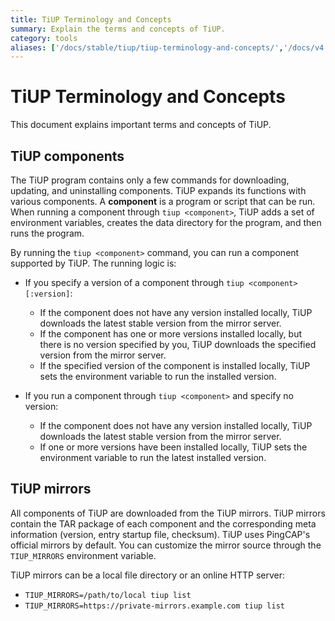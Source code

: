 ```yaml
---
title: TiUP Terminology and Concepts
summary: Explain the terms and concepts of TiUP.
category: tools
aliases: ['/docs/stable/tiup/tiup-terminology-and-concepts/','/docs/v4.0/tiup/tiup-terminology-and-concepts/']
---
```


# TiUP Terminology and Concepts

This document explains important terms and concepts of TiUP.

## TiUP components

The TiUP program contains only a few commands for downloading, updating, and uninstalling components. TiUP expands its functions with various components. A **component** is a program or script that can be run. When running a component through `tiup <component>`, TiUP adds a set of environment variables, creates the data directory for the program, and then runs the program.

By running the `tiup <component>` command, you can run a component supported by TiUP. The running logic is:

+ If you specify a version of a component through `tiup <component>[:version]`:

    - If the component does not have any version installed locally, TiUP downloads the latest stable version from the mirror server.
    - If the component has one or more versions installed locally, but there is no version specified by you, TiUP downloads the specified version from the mirror server.
    - If the specified version of the component is installed locally, TiUP sets the environment variable to run the installed version.

+ If you run a component through `tiup <component>` and specify no version:

    - If the component does not have any version installed locally, TiUP downloads the latest stable version from the mirror server.
    - If one or more versions have been installed locally, TiUP sets the environment variable to run the latest installed version.

## TiUP mirrors

All components of TiUP are downloaded from the TiUP mirrors. TiUP mirrors contain the TAR package of each component and the corresponding meta information (version, entry startup file, checksum). TiUP uses PingCAP's official mirrors by default. You can customize the mirror source through the `TIUP_MIRRORS` environment variable.

TiUP mirrors can be a local file directory or an online HTTP server:

+ `TIUP_MIRRORS=/path/to/local tiup list`
+ `TIUP_MIRRORS=https://private-mirrors.example.com tiup list`
